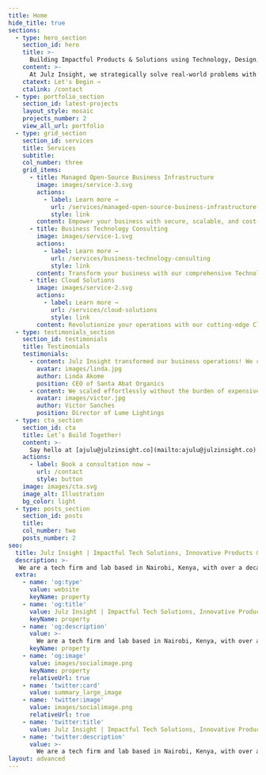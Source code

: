 ```yaml
---
title: Home
hide_title: true
sections:
  - type: hero_section
    section_id: hero
    title: >-
      Building Impactful Products & Solutions using Technology, Design, and Engineering.
    content: >-
      At Julz Insight, we strategically solve real-world problems with elegance & precision.<br>Piqued Your Interest?
    ctatext: Let's Begin →
    ctalink: /contact
  - type: portfolio_section
    section_id: latest-projects
    layout_style: mosaic 
    projects_number: 2
    view_all_url: portfolio
  - type: grid_section
    section_id: services
    title: Services
    subtitle: 
    col_number: three
    grid_items:
      - title: Managed Open-Source Business Infrastructure
        image: images/service-3.svg
        actions:
          - label: Learn more →
            url: /services/managed-open-source-business-infrastructure-solutions
            style: link
        content: Empower your business with secure, scalable, and cost-effective managed open-source.
      - title: Business Technology Consulting
        image: images/service-1.svg
        actions:
          - label: Learn more →
            url: /services/business-technology-consulting
            style: link
        content: Transform your business with our comprehensive Technology Consulting.
      - title: Cloud Solutions
        image: images/service-2.svg
        actions:
          - label: Learn more →
            url: /services/cloud-solutions
            style: link
        content: Revolutionize your operations with our cutting-edge Cloud Solutions.
  - type: testimonials_section
    section_id: testimonials
    title: Testimonials
    testimonials:
      - content: Julz Insight transformed our business operations! We cut software costs by 65% and scaled seamlessly.
        avatar: images/linda.jpg
        author: Linda Akome
        position: CEO of Santa Abat Organics
      - content: We scaled effortlessly without the burden of expensive licensing fees.
        avatar: images/victor.jpg
        author: Victor Sanches
        position: Director of Lume Lightings
  - type: cta_section
    section_id: cta
    title: Let’s Build Together!
    content: >-
      Say hello at [ajulu@julzinsight.co](mailto:ajulu@julzinsight.co) or book a 1-on-1 consultation call and let's kickstart your project now.
    actions:
      - label: Book a consultation now →
        url: /contact
        style: button
    image: images/cta.svg
    image_alt: Illustration
    bg_color: light
  - type: posts_section
    section_id: posts
    title: 
    col_number: two
    posts_number: 2    
seo:
  title: Julz Insight | Impactful Tech Solutions, Innovative Products & Data-Driven Insights ⁕
  description: >-
   We are a tech firm and lab based in Nairobi, Kenya, with over a decade of experience in Software, Web, Cloud, Design, Open-Source, and digital Transformation Expertise. We build impactful tech products and solutions that solve complex challenges and illuminate possibilities.
  extra:
    - name: 'og:type'
      value: website
      keyName: property
    - name: 'og:title'
      value: Julz Insight | Impactful Tech Solutions, Innovative Products & Data-Driven Insights ⁕
      keyName: property
    - name: 'og:description'
      value: >-
        We are a tech firm and lab based in Nairobi, Kenya, with over a decade of experience in Software, Web, Cloud, Design, Open-Source, and digital Transformation Expertise. We build impactful tech products and solutions that solve complex challenges and illuminate possibilities.
      keyName: property
    - name: 'og:image'
      value: images/socialimage.png
      keyName: property
      relativeUrl: true
    - name: 'twitter:card'
      value: summary_large_image
    - name: 'twitter:image'
      value: images/socialimage.png
      relativeUrl: true
    - name: 'twitter:title'
      value: Julz Insight | Impactful Tech Solutions, Innovative Products & Data-Driven Insights ⁕
    - name: 'twitter:description'
      value: >-
        We are a tech firm and lab based in Nairobi, Kenya, with over a decade of experience in Software, Web, Cloud, Design, Open-Source, and digital Transformation Expertise. We build impactful tech products and solutions that solve complex challenges and illuminate possibilities.
layout: advanced
---
```

